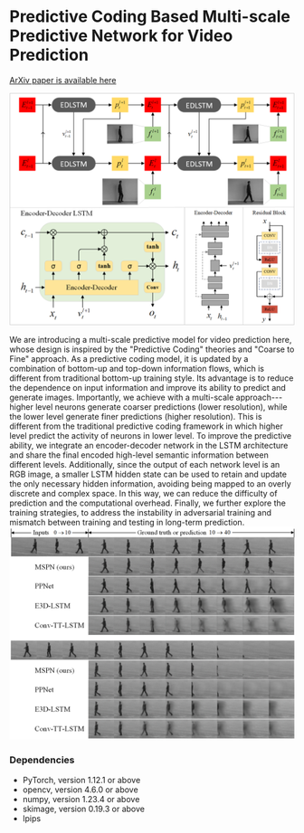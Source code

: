 # Predictive Coding Based Multi-scale Predictive Network for Video Prediction  
[ArXiv paper is available here](http://arxiv.org/abs/2212.11642)  

![image](Images/EDLSTM.png) 
 
We are introducing a multi-scale predictive model for video prediction here, whose design is inspired by the "Predictive Coding" theories and "Coarse to Fine" approach. As a predictive coding model, it is updated by a combination of bottom-up and top-down information flows, which is different from traditional bottom-up training style. Its advantage is to reduce the dependence on input information and improve its ability to predict and generate images. Importantly, we achieve with a multi-scale approach---higher level neurons generate coarser predictions (lower resolution), while the lower level generate finer predictions (higher resolution). This is different from the traditional predictive coding framework in which higher level predict the activity of neurons in lower level. To improve the predictive ability, we integrate an encoder-decoder network in the LSTM architecture and share the final encoded high-level semantic information between different levels. Additionally, since the output of each network level is an RGB image, a smaller LSTM hidden state can be used to retain and update the only necessary hidden information, avoiding being mapped to an overly discrete and complex space. In this way, we can reduce the difficulty of prediction and the computational overhead. Finally, we further explore the training strategies, to address the instability in adversarial training and mismatch between training and testing in long-term prediction.
![image](Images/KTH.png)

### Dependencies
* PyTorch, version 1.12.1 or above
* opencv, version 4.6.0 or above
* numpy, version 1.23.4 or above
* skimage, version 0.19.3 or above
* lpips


















